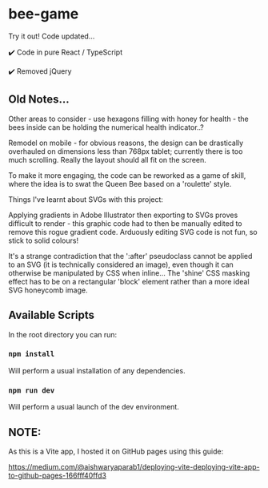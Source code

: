 # bee-game

Try it out! Code updated...

:heavy_check_mark: Code in pure React / TypeScript

:heavy_check_mark: Removed jQuery

## Old Notes...

Other areas to consider - use hexagons filling with honey for health - the bees inside can be holding the numerical health indicator..?

Remodel on mobile - for obvious reasons, the design can be drastically overhauled on dimensions less than 768px tablet; currently there is too much scrolling. Really the layout should all fit on the screen.

To make it more engaging, the code can be reworked as a game of skill, where the idea is to swat the Queen Bee based on a 'roulette' style.

Things I've learnt about SVGs with this project:

Applying gradients in Adobe Illustrator then exporting to SVGs proves difficult to render - this graphic code had to then be manually edited to remove this rogue gradient code. Arduously editing SVG code is not fun, so stick to solid colours!

It's a strange contradiction that the ':after' pseudoclass cannot be applied to an SVG (it is technically considered an image), even though it can otherwise be manipulated by CSS when inline... The 'shine' CSS masking effect has to be on a rectangular 'block' element rather than a more ideal SVG honeycomb image.

## Available Scripts

In the root directory you can run:

### `npm install`

Will perform a usual installation of any dependencies.

### `npm run dev`

Will perform a usual launch of the dev environment.

## NOTE:

As this is a Vite app, I hosted it on GitHub pages using this guide:

https://medium.com/@aishwaryaparab1/deploying-vite-deploying-vite-app-to-github-pages-166fff40ffd3
